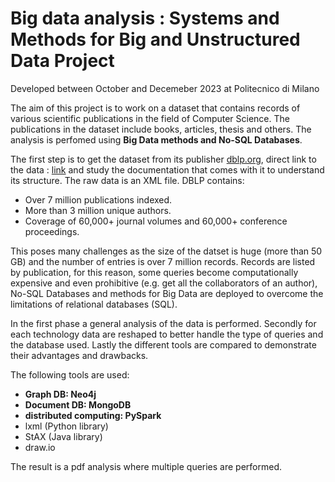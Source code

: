# Big data analysis : Systems and Methods for Big and Unstructured Data Project

Developed between October and Decemeber 2023 at Politecnico di Milano

The aim of this project is to work on a dataset that contains records of various scientific
publications in the field of Computer Science. The publications in the dataset include books,
articles, thesis and others. The analysis is perfomed using **Big Data methods and No-SQL Databases**.

The first step is to get the dataset from its publisher [dblp.org](https://dblp.org), direct link to the data : [link](https://dblp.uni-trier.de/xml/) and study the documentation
that comes with it to understand its structure. The raw data is an XML file.
DBLP contains:
* Over 7 million publications indexed.
* More than 3 million unique authors.
* Coverage of 60,000+ journal volumes and 60,000+ conference proceedings.


This poses many challenges as the size of the datset is huge (more than 50 GB) and the number of entries is over 7 million records. Records are listed by publication, for this reason, some queries become computationally expensive and even prohibitive (e.g. get all the collaborators of an author), No-SQL Databases and methods for Big Data are deployed to overcome the limitations of relational databases (SQL).

In the first phase a general analysis of the data is performed. Secondly for each technology data are reshaped to better handle the type of queries and the database used. Lastly the different tools are compared to demonstrate their advantages and drawbacks.

The following tools are used:
* **Graph DB: Neo4j**
* **Document DB: MongoDB**
* **distributed computing: PySpark**
* lxml (Python library)
* StAX (Java library)
* draw.io

The result is a pdf analysis where multiple queries are performed.




